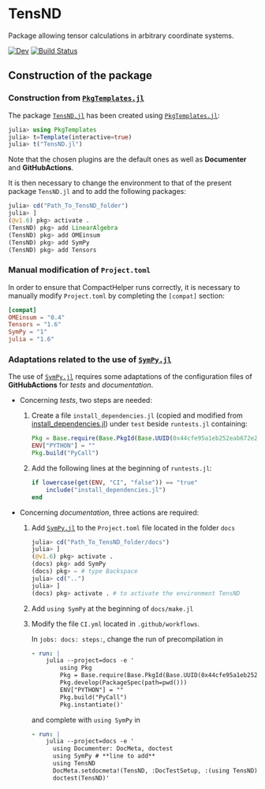 # TensND

Package allowing tensor calculations in arbitrary coordinate systems.

<!-- [![Stable](https://img.shields.io/badge/docs-stable-blue.svg)](https://jfbarthelemy.github.io/TensND.jl/stable) -->
[![Dev](https://img.shields.io/badge/docs-dev-blue.svg)](https://jfbarthelemy.github.io/TensND.jl/dev)
[![Build Status](https://github.com/jfbarthelemy/TensND.jl/workflows/CI/badge.svg)](https://github.com/jfbarthelemy/TensND.jl/actions)

## Construction of the package

### Construction from [`PkgTemplates.jl`](https://github.com/invenia/PkgTemplates.jl)

The package [`TensND.jl`](https://github.com/jfbarthelemy/TensND.jl) has been created using [`PkgTemplates.jl`](https://github.com/invenia/PkgTemplates.jl):

```julia
julia> using PkgTemplates
julia> t=Template(interactive=true)
julia> t("TensND.jl")
```

Note that the chosen plugins are the default ones as well as **Documenter** and **GitHubActions**.

It is then necessary to change the environment to that of the present package `TensND.jl` and to add the following packages:

```julia
julia> cd("Path_To_TensND_folder")
julia> ]
(@v1.6) pkg> activate .
(TensND) pkg> add LinearAlgebra
(TensND) pkg> add OMEinsum
(TensND) pkg> add SymPy
(TensND) pkg> add Tensors
```

### Manual modification of `Project.toml`

In order to ensure that CompactHelper runs correctly, it is necessary to manually modify `Project.toml` by completing the `[compat]` section:

```toml
[compat]
OMEinsum = "0.4"
Tensors = "1.6"
SymPy = "1"
julia = "1.6"
```

### Adaptations related to the use of [`SymPy.jl`](https://github.com/JuliaPy/SymPy.jl)

The use of [`SymPy.jl`](https://github.com/JuliaPy/SymPy.jl) requires some adaptations of the configuration files of **GitHubActions** for *tests* and *documentation*.

- Concerning *tests*, two steps are needed:

    1. Create a file `install_dependencies.jl` (copied and modified from [install_dependencies.jl](https://github.com/tkf/IPython.jl/blob/master/test/install_dependencies.jl)) under `test` beside `runtests.jl` containing:

        ```julia
        Pkg = Base.require(Base.PkgId(Base.UUID(0x44cfe95a1eb252eab672e2afdf69b78f), "Pkg"))
        ENV["PYTHON"] = ""
        Pkg.build("PyCall")
        ```

    1. Add the following lines at the beginning of `runtests.jl`:

        ```julia
        if lowercase(get(ENV, "CI", "false")) == "true"
            include("install_dependencies.jl")
        end
        ```

- Concerning *documentation*, three actions are required:

    1. Add [`SymPy.jl`](https://github.com/JuliaPy/SymPy.jl) to the `Project.toml` file located in the folder `docs`

        ```julia
        julia> cd("Path_To_TensND_folder/docs")
        julia> ]
        (@v1.6) pkg> activate .
        (docs) pkg> add SymPy
        (docs) pkg> ⇐ # type Backspace
        julia> cd("..")
        julia> ]
        (docs) pkg> activate . # to activate the environment TensND
        ```

    1. Add `using SymPy` at the beginning of `docs/make.jl`

    1. Modify the file `CI.yml` located in `.github/workflows`.

       In `jobs: docs: steps:`, change the run of precompilation in

        ```yml
        - run: |
            julia --project=docs -e '
                using Pkg
                Pkg = Base.require(Base.PkgId(Base.UUID(0x44cfe95a1eb252eab672e2afdf69b78f), "Pkg"))
                Pkg.develop(PackageSpec(path=pwd()))
                ENV["PYTHON"] = ""
                Pkg.build("PyCall")
                Pkg.instantiate()'
        ```

        and complete with `using SymPy` in

        ```yml
        - run: |
            julia --project=docs -e '
              using Documenter: DocMeta, doctest
              using SymPy # **line to add**
              using TensND
              DocMeta.setdocmeta!(TensND, :DocTestSetup, :(using TensND); recursive=true)
              doctest(TensND)'
        ```
